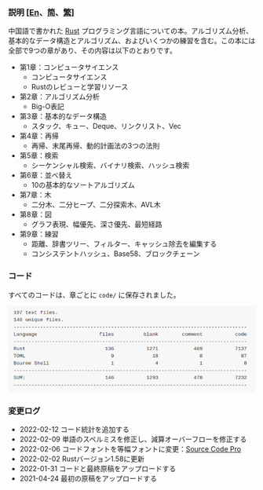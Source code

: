 ### 説明 [[En](./README.md)、[简](./README_CN.md)、[繁](./README_TW.md)] 

中国語で書かれた [Rust](https://www.rust-lang.org/) プログラミング言語についての本。アルゴリズム分析、基本的なデータ構造とアルゴリズム、およびいくつかの練習を含む。この本には全部で9つの章があり、その内容は以下のとおりです。

* 第1章：コンピュータサイエンス
    - コンピュータサイエンス
    - Rustのレビューと学習リソース
* 第2章：アルゴリズム分析
    - Big-O表記
* 第3章：基本的なデータ構造
    - スタック、キュー、Deque、リンクリスト、Vec
* 第4章：再帰
    - 再帰、末尾再帰、動的計画法の3つの法則
* 第5章：検索
    - シーケンシャル検索、バイナリ検索、ハッシュ検索
* 第6章：並べ替え
    - 10の基本的なソートアルゴリズム
* 第7章：木
    - 二分木、二分ヒープ、二分探索木、AVL木
* 第8章：図
    - グラフ表現、幅優先、深さ優先、最短経路
* 第9章：練習
    - 距離、辞書ツリー、フィルター、キャッシュ除去を編集する
    - コンシステントハッシュ、Base58、ブロックチェーン

### コード
すべてのコードは、章ごとに `code/` に保存されました。

![code_statistics](./code_statistics.png)

### 変更ログ
* 2022-02-12 コード統計を追加する
* 2022-02-09 単語のスペルミスを修正し、減算オーバーフローを修正する
* 2022-02-06 コードフォントを等幅フォントに変更：[Source Code Pro](https://github.com/adobe-fonts/source-code-pro)
* 2022-02-02 Rustバージョン1.58に更新
* 2022-01-31 コードと最終原稿をアップロードする
* 2021-04-24 最初の原稿をアップロードする
